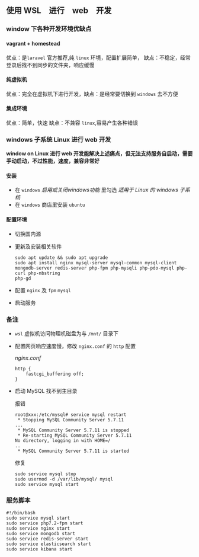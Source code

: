 ## 使用 WSL　进行　web　开发

### window 下各种开发环境优缺点

#### vagrant + homestead

优点：是`laravel` 官方推荐,纯 `linux` 环境，配置扩展简单， 缺点：不稳定，经常登录后找不到同步的文件夹，响应缓慢

#### 纯虚拟机

优点：完全在虚拟机下进行开发，缺点：是经常要切换到 `windows` 去不方便

#### 集成环境

优点：简单，快速 缺点：不兼容 `linux`,容易产生各种错误

### windows 子系统 Linux 进行 web 开发

**window on Linux 进行 web 开发能解决上述痛点，但无法支持服务自启动，需要手动启动，不过性能，速度，兼容非常好**

#### 安装

* 在 `windows` *启用或关闭windows功能* 里勾选 *适用于 Linux 的 windows 子系统* 
* 在 `windows` 商店里安装 `ubuntu`

#### 配置环境

* 切换国内源

* 更新及安装相关软件

  ```shell
  sudo apt update && sudo apt upgrade 
  sudo apt install nginx mysql-server mysql-common mysql-client mongodb-server redis-server php-fpm php-mysqli php-pdo-mysql php-curl php-mbstring
  php-gd
  ```

* 配置 `nginx` 及 `fpm` `mysql`

* 启动服务

### 备注

* `wsl` 虚拟机访问物理机磁盘为与 `/mnt/` 目录下

* 配置网页响应速度慢，修改 `nginx.conf` 的 `http` 配置

  *nginx.conf*

  ```nginx
  http {
      fastcgi_buffering off;
  }
  ```

* 启动 MySQL 找不到主目录

  报错

  ```
  root@xxx:/etc/mysql# service mysql restart
   * Stopping MySQL Community Server 5.7.11
  ...
   * MySQL Community Server 5.7.11 is stopped
   * Re-starting MySQL Community Server 5.7.11
  No directory, logging in with HOME=/
  ..
   * MySQL Community Server 5.7.11 is started
  ```

  修复

  ```shell
  sudo service mysql stop
  sudo usermod -d /var/lib/mysql/ mysql
  sudo service mysql start
  ```

### 服务脚本

```shell
#!/bin/bash
sudo service mysql start
sudo service php7.2-fpm start
sudo service nginx start
sudo service mongodb start
sudo service redis-server start
sudo service elasticsearch start
sudo service kibana start
```



